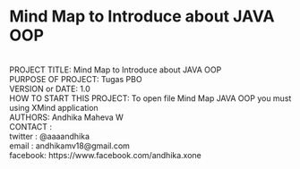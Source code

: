 Mind Map to Introduce about JAVA OOP
===
<br/>
PROJECT TITLE: Mind Map to Introduce about JAVA OOP
<br/>
PURPOSE OF PROJECT: Tugas PBO
<br/>
VERSION or DATE: 1.0
<br/>
HOW TO START THIS PROJECT: To open file Mind Map JAVA OOP you must using XMind application
<br/>
AUTHORS: Andhika Maheva W
<br/>
CONTACT	:
<br/>
		twitter : @aaaandhika
<br/>
		email	: andhikamv18@gmail.com
<br/>
		facebook: https://www.facebook.com/andhika.xone